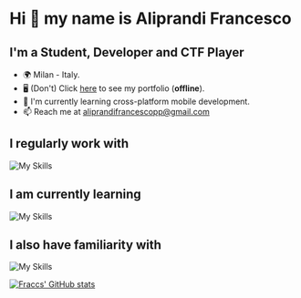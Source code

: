 # Hi 👋 my name is Aliprandi Francesco

## I'm a Student, Developer and CTF Player

- 🌍 Milan - Italy.
- 🖥️ (Don't) Click [here](https://aliprandi-francesco-portfolio.herokuapp.com) to see my portfolio (**offline**).
- 🚀 I'm currently learning cross-platform mobile development.
- 📫 Reach me at aliprandifrancescopp@gmail.com

## I regularly work with

![My Skills](https://skillicons.dev/icons?i=python,js,ts,react,tailwindcss,express,mongodb,docker)

## I am currently learning

![My Skills](https://skillicons.dev/icons?i=next,firebase)

## I also have familiarity with

![My Skills](https://skillicons.dev/icons?i=c,rust,java,php,mysql)

<a href="https://github.com/Fraccs"><img src="https://github-readme-stats.vercel.app/api?username=Fraccs&show_icons=true&hide=contribs,stars&count_private=true&title_color=ffd700&text_color=ffffff&icon_color=0891b2&bg_color=161b22&hide_border=true&show_icons=true" alt="Fraccs' GitHub stats"/></a>
